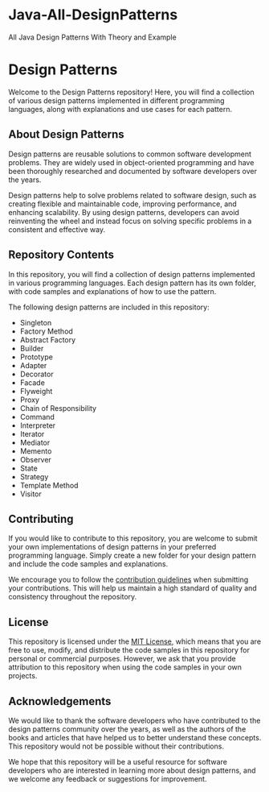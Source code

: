 # Java-All-DesignPatterns
All Java Design Patterns With Theory and Example

# Design Patterns

Welcome to the Design Patterns repository! Here, you will find a collection of various design patterns implemented in different programming languages, along with explanations and use cases for each pattern.

## About Design Patterns

Design patterns are reusable solutions to common software development problems. They are widely used in object-oriented programming and have been thoroughly researched and documented by software developers over the years.

Design patterns help to solve problems related to software design, such as creating flexible and maintainable code, improving performance, and enhancing scalability. By using design patterns, developers can avoid reinventing the wheel and instead focus on solving specific problems in a consistent and effective way.

## Repository Contents

In this repository, you will find a collection of design patterns implemented in various programming languages. Each design pattern has its own folder, with code samples and explanations of how to use the pattern.

The following design patterns are included in this repository:

- Singleton
- Factory Method
- Abstract Factory
- Builder
- Prototype
- Adapter
- Decorator
- Facade
- Flyweight
- Proxy
- Chain of Responsibility
- Command
- Interpreter
- Iterator
- Mediator
- Memento
- Observer
- State
- Strategy
- Template Method
- Visitor

## Contributing

If you would like to contribute to this repository, you are welcome to submit your own implementations of design patterns in your preferred programming language. Simply create a new folder for your design pattern and include the code samples and explanations.

We encourage you to follow the [contribution guidelines](CONTRIBUTING.md) when submitting your contributions. This will help us maintain a high standard of quality and consistency throughout the repository.

## License

This repository is licensed under the [MIT License](LICENSE.md), which means that you are free to use, modify, and distribute the code samples in this repository for personal or commercial purposes. However, we ask that you provide attribution to this repository when using the code samples in your own projects.

## Acknowledgements

We would like to thank the software developers who have contributed to the design patterns community over the years, as well as the authors of the books and articles that have helped us to better understand these concepts. This repository would not be possible without their contributions.

We hope that this repository will be a useful resource for software developers who are interested in learning more about design patterns, and we welcome any feedback or suggestions for improvement.

